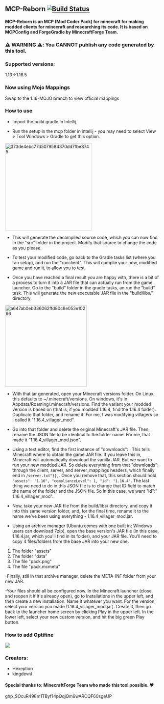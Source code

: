 ## MCP-Reborn [![Build Status](https://github.com/Hexeption/MCP-Reborn/workflows/Java%20CI/badge.svg)](https://github.com/Hexeption/MCP-Reborn/actions?workflow=Java+CI)

#### MCP-Reborn is an MCP (Mod Coder Pack) for minecraft for making modded clients for minecraft and researching its code. It is based on MCPConfig and ForgeGradle by MinecraftForge Team.

### :warning: WARNING :warning::  You **CANNOT** publish any code generated by this tool.

### Supported versions:
1.13->1.16.5

### Now using Mojo Mappings
Swap to the 1.16-MOJO branch to view official mappings

### How to use

- Import the build.gradle in Intellij.

- Run the setup in the mcp folder in intellij - you may need to select View > Tool Windows > Gradle to get this option.

<img width="284" alt="373de4ebc77d5079584370dd7fbe8745" src="https://user-images.githubusercontent.com/4052647/46925924-71b7b680-d026-11e8-9c29-e3ed2e43f810.png">

- This will generate the decompiled source code, which you can now find in the "src" folder in the project. Modify that
  source to change the code as you please.

- To test your modified code, go back to the Gradle tasks list (where you ran setup), and run the "runclient". This will
  compile your new, modified game and run it, to allow you to test.

- Once you have reached a final result you are happy with, there is a bit of a process to turn it into a JAR file that
  can actually run from the game launcher. Go to the "build" folder in the gradle tasks, an run the "build" task. This
  will generate the new executable JAR file in the "build/libs/" directory.
  
<img width="266" alt="a647ab0eb336062ffd80c8e053e10266" src="https://user-images.githubusercontent.com/4052647/46925963-a297eb80-d026-11e8-8b02-cb621b559511.png">

- With that jar generated, open your Minecraft versions folder. On Linux, this defaults to ~/.minecraft/versions. On
  windows, it's in Appdata/Roaming/.minecraft/versions. Find the variant your modded version is based on (that is, if
  you modded 1.16.4, find the 1.16.4 folder). Duplicate that folder, and rename it. For me, I was modifying villagers so
  I called it "1.16.4_villager_mod".

- Go into that folder and delete the original Minecraft's JAR file. Then, rename the JSON file to be identical to the
  folder name. For me, that made it "1.16.4_villager_mod.json".

- Using a text editor, find the first instance of "downloads": . This tells Minecraft where to obtain the game JAR file.
  If you leave this in, Minecraft will automatically download the vanilla JAR. But we want to run your new modded JAR.
  So delete everything from that "downloads": through the client, server, and server_mappings headers, which finally end
  in `/server.txt"}},`. Once you remove that, this section should
  hold `"assets": "1.16", "complianceLevel": 1, "id": "1.16.4"`. The last thing we need to do in this JSON file is to
  change that ID field to match the name of the folder and the JSON file. So in this case, we want "id":"
  1.16.4_villager_mod".

- Now, take your new JAR file from the build/libs/ directory, and copy it into this same version folder, and, for the
  final time, rename it to the name we've been using everything - 1.16.4_villager_mod.jar.

- Using an archive manager (Ubuntu comes with one built in; Windows users can download 7zip), open the base version's
  JAR file (in this case, 1.16.4.jar, which you'll find in its folder), and your JAR file. You'll need to copy 4
  files/folders from the base JAR into your new one.

1. The folder "assets"
2. The folder "data"
3. The file "pack.png"
4. The file "pack.mcmeta"

-Finally, still in that archive manager, delete the META-INF folder from your new JAR.

-Your files should all be configured now. In the Minecraft launcher (close and reopen it if it's already open), go to
Installations in the upper left, and then create a new installation. Name it whatever you want. For the version, select
your version you made (1.16.4_villager_mod.jar). Create it, then go back to the launcher home screen by clicking Play in
the upper left. In the lower left, select your new custom version, and hit the big green Play button.

### How to add Optifine

[![](http://img.youtube.com/vi/ocz1tPI_YSE/0.jpg)](http://www.youtube.com/watch?v=ocz1tPI_YSE "How to add Optifine to MCP Reborn")

### Creators:

* Hexeption
* kingdevnl

#### Special thanks to: **MinecraftForge** Team who made this tool possible. ❤

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

